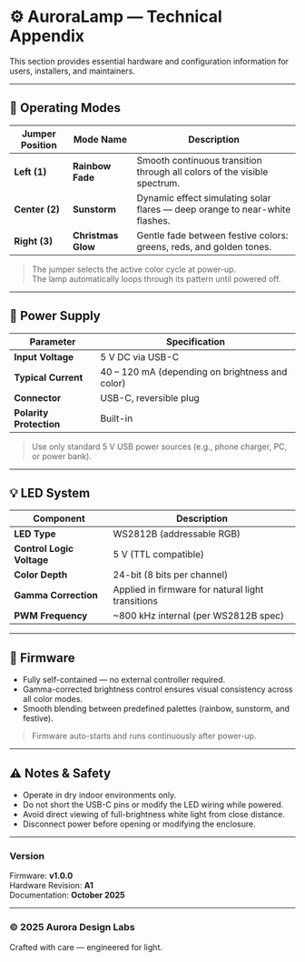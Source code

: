 # ⚙️ AuroraLamp — Technical Appendix

This section provides essential hardware and configuration information for users, installers, and maintainers.

---

## 🧭 Operating Modes

| Jumper Position | Mode Name          | Description |
|-----------------|--------------------|--------------|
| **Left (1)**    | **Rainbow Fade**   | Smooth continuous transition through all colors of the visible spectrum. |
| **Center (2)**  | **Sunstorm**       | Dynamic effect simulating solar flares — deep orange to near-white flashes. |
| **Right (3)**   | **Christmas Glow** | Gentle fade between festive colors: greens, reds, and golden tones. |

> The jumper selects the active color cycle at power-up.  
> The lamp automatically loops through its pattern until powered off.

---

## 🔌 Power Supply

| Parameter | Specification |
|------------|----------------|
| **Input Voltage** | 5 V DC via USB-C |
| **Typical Current** | 40 – 120 mA (depending on brightness and color) |
| **Connector** | USB-C, reversible plug |
| **Polarity Protection** | Built-in |

> Use only standard 5 V USB power sources (e.g., phone charger, PC, or power bank).

---

## 💡 LED System

| Component | Description |
|------------|-------------|
| **LED Type** | WS2812B (addressable RGB) |
| **Control Logic Voltage** | 5 V (TTL compatible) |
| **Color Depth** | 24-bit (8 bits per channel) |
| **Gamma Correction** | Applied in firmware for natural light transitions |
| **PWM Frequency** | ~800 kHz internal (per WS2812B spec) |

---

## 🧠 Firmware

- Fully self-contained — no external controller required.  
- Gamma-corrected brightness control ensures visual consistency across all color modes.  
- Smooth blending between predefined palettes (rainbow, sunstorm, and festive).

> Firmware auto-starts and runs continuously after power-up.

---

## ⚠️ Notes & Safety

- Operate in dry indoor environments only.  
- Do not short the USB-C pins or modify the LED wiring while powered.  
- Avoid direct viewing of full-brightness white light from close distance.  
- Disconnect power before opening or modifying the enclosure.

---

### Version
Firmware: **v1.0.0**  
Hardware Revision: **A1**  
Documentation: **October 2025**

---

### © 2025 Aurora Design Labs  
Crafted with care — engineered for light.
